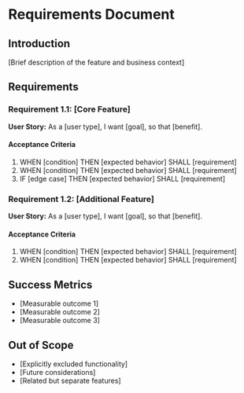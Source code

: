 # Requirements Document

## Introduction

[Brief description of the feature and business context]

## Requirements

### Requirement 1.1: [Core Feature]
**User Story:** As a [user type], I want [goal], so that [benefit].

#### Acceptance Criteria
1. WHEN [condition] THEN [expected behavior] SHALL [requirement]
2. WHEN [condition] THEN [expected behavior] SHALL [requirement]
3. IF [edge case] THEN [expected behavior] SHALL [requirement]

### Requirement 1.2: [Additional Feature]
**User Story:** As a [user type], I want [goal], so that [benefit].

#### Acceptance Criteria
1. WHEN [condition] THEN [expected behavior] SHALL [requirement]
2. WHEN [condition] THEN [expected behavior] SHALL [requirement]

## Success Metrics

- [Measurable outcome 1]
- [Measurable outcome 2]
- [Measurable outcome 3]

## Out of Scope

- [Explicitly excluded functionality]
- [Future considerations]
- [Related but separate features]